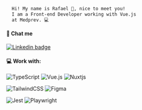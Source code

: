 ```diff
  Hi! My name is Rafael 🧑, nice to meet you! 
  I am a Front-end Developer working with Vue.js
  at Medprev. 💻
```

#### 🔗 Chat me
[![Linkedin badge](https://img.shields.io/badge/LinkedIn-0077B5?style=for-the-badge&logo=linkedin&logoColor=white)](https://www.linkedin.com/in/rafaeldellaquila/)

#### 💻 Work with:
![TypeScript](https://img.shields.io/badge/typescript-%23007ACC.svg?style=for-the-badge&logo=typescript&logoColor=white)
![Vue.js](https://img.shields.io/badge/vuejs-%2335495e.svg?style=for-the-badge&logo=vuedotjs&logoColor=%234FC08D)
![Nuxtjs](https://img.shields.io/badge/Nuxt-002E3B?style=for-the-badge&logo=nuxtdotjs&logoColor=#00DC82)

![TailwindCSS](https://img.shields.io/badge/tailwindcss-%2338B2AC.svg?style=for-the-badge&logo=tailwind-css&logoColor=white)
![Figma](https://img.shields.io/badge/figma-%23F24E1E.svg?style=for-the-badge&logo=figma&logoColor=white)

![Jest](https://img.shields.io/badge/-jest-%23C21325?style=for-the-badge&logo=jest&logoColor=white)
![Playwright](https://img.shields.io/badge/-playwright-%232EAD33?style=for-the-badge&logo=playwright&logoColor=white)
